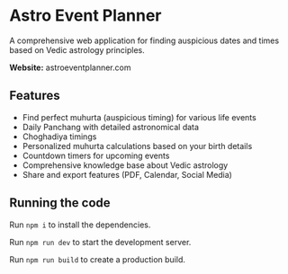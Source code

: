 

  # Astro Event Planner

  A comprehensive web application for finding auspicious dates and times based on Vedic astrology principles.

  **Website:** astroeventplanner.com

  ## Features

  - Find perfect muhurta (auspicious timing) for various life events
  - Daily Panchang with detailed astronomical data
  - Choghadiya timings
  - Personalized muhurta calculations based on your birth details
  - Countdown timers for upcoming events
  - Comprehensive knowledge base about Vedic astrology
  - Share and export features (PDF, Calendar, Social Media)

  ## Running the code

  Run `npm i` to install the dependencies.

  Run `npm run dev` to start the development server.

  Run `npm run build` to create a production build.
  
  